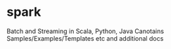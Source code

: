 # spark
Batch and Streaming in Scala, Python, Java
Canotains Samples/Examples/Templates etc and additional docs 
